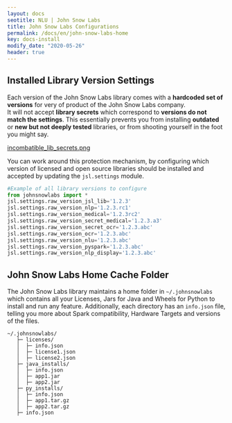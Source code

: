 ```yaml
---
layout: docs
seotitle: NLU | John Snow Labs
title: John Snow Labs Configurations
permalink: /docs/en/john-snow-labs-home
key: docs-install
modify_date: "2020-05-26"
header: true
---
```


<div class="main-docs" markdown="1">



## Installed Library Version Settings
Each version of the John Snow Labs library comes with a **hardcoded set of versions** for very of product of the John Snow Labs company.       
It will not accept **library secrets** which correspond to **versions do not match the settings**.
This essentially prevents you from installing **outdated** or **new but not deeply tested** libraries, or from shooting yourself in the foot you might say.

[incombatible_lib_secrets.png](TODO)

You can work around this protection mechanism, by configuring which version of licensed and open source libraries should be installed and accepted by updating the 
`jsl.settings` module. 

```python
#Example of all library versions to configure
from johnsnowlabs import *
jsl.settings.raw_version_jsl_lib='1.2.3'
jsl.settings.raw_version_nlp='1.2.3.rc1'
jsl.settings.raw_version_medical='1.2.3rc2'
jsl.settings.raw_version_secret_medical='1.2.3.a3'
jsl.settings.raw_version_secret_ocr='1.2.3.abc'
jsl.settings.raw_version_ocr='1.2.3.abc'
jsl.settings.raw_version_nlu='1.2.3.abc'
jsl.settings.raw_version_pyspark='1.2.3.abc'
jsl.settings.raw_version_nlp_display='1.2.3.abc'
```


## John Snow Labs Home Cache Folder
The John Snow Labs library maintains a home folder in `~/.johnsnowlabs` which contains all your Licenses, Jars for Java and Wheels for Python to install and run any feature.
Additionally, each directory has an `info.json` file, telling you more about Spark compatibility, Hardware Targets and versions of the files.


```shell
~/.johnsnowlabs/
   ├─ licenses/
   │  ├─ info.json
   │  ├─ license1.json
   │  ├─ license2.json
   ├─ java_installs/
   │  ├─ info.json
   │  ├─ app1.jar
   │  ├─ app2.jar
   ├─ py_installs/
   │  ├─ info.json
   │  ├─ app1.tar.gz
   │  ├─ app2.tar.gz
   ├─ info.json

```
</div>